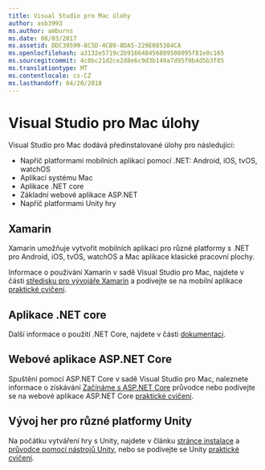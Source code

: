 ```yaml
---
title: Visual Studio pro Mac úlohy
author: asb3993
ms.author: amburns
ms.date: 08/03/2017
ms.assetid: DDC39599-8C5D-4CB9-8DA5-229E085384CA
ms.openlocfilehash: a3132e5719c2b916648456889508095f81e0c165
ms.sourcegitcommit: 4c0bc21d2ce2d8e6c9d3b149a7d95f0b4d5b3f85
ms.translationtype: MT
ms.contentlocale: cs-CZ
ms.lasthandoff: 04/20/2018
---
```

# <a name="visual-studio-for-mac-workloads"></a>Visual Studio pro Mac úlohy

Visual Studio pro Mac dodává předinstalované úlohy pro následující:

* Napříč platformami mobilních aplikací pomocí .NET: Android, iOS, tvOS, watchOS
* Aplikací systému Mac
* Aplikace .NET core
* Základní webové aplikace ASP.NET
* Napříč platformami Unity hry

## <a name="xamarin"></a>Xamarin

Xamarin umožňuje vytvořit mobilních aplikací pro různé platformy s .NET pro Android, iOS, tvOS, watchOS a Mac aplikace klasické pracovní plochy.

Informace o používání Xamarin v sadě Visual Studio pro Mac, najdete v části [středisku pro vývojáře Xamarin](https://developer.xamarin.com/) a podívejte se na mobilní aplikace [praktické cvičení](https://github.com/Microsoft/vs4mac-labs/tree/master/Mobile/Getting-Started).

## <a name="net-core-applications"></a>Aplikace .NET core

Další informace o použití .NET Core, najdete v části [dokumentaci](https://docs.microsoft.com/dotnet/core/).

## <a name="aspnet-core-web-applications"></a>Webové aplikace ASP.NET Core

Spuštění pomocí ASP.NET Core v sadě Visual Studio pro Mac, naleznete informace o získávání [Začínáme s ASP.NET Core](~/asp-net-core.md) průvodce nebo podívejte se na webové aplikace ASP.NET Core [praktické cvičení](https://github.com/Microsoft/vs4mac-labs/tree/master/Web/Getting-Started).

## <a name="cross-platform-unity-game-development"></a>Vývoj her pro různé platformy Unity

Na počátku vytváření hry s Unity, najdete v článku [stránce instalace](~/setup-vsmac-tools-unity.md) a [průvodce pomocí nástrojů Unity](~/using-vsmac-tools-unity.md), nebo se podívejte se Unity [praktické cvičení](https://github.com/Microsoft/vs4mac-labs/tree/master/Unity/Getting-Started).
